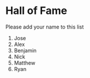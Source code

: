 # Hall of Fame
Please add your name to this list

1. Jose
2. Alex
3. Benjamin
4. Nick
5. Matthew
6. Ryan
